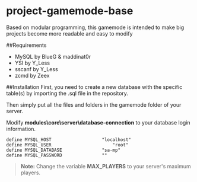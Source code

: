 # project-gamemode-base
Based on modular programming, this gamemode is intended to make big projects become more readable and easy to modify

##Requirements
* MySQL by BlueG & maddinat0r
* YSI by Y_Less
* sscanf by Y_Less
* zcmd by Zeex

##Installation
First, you need to create a new database with the specific table(s) by importing the .sql file in the repository.

Then simply put all the files and folders in the gamemode folder of your server.

Modify **modules\core\server\database-connection** to your database login information.
```pawn
define MYSQL_HOST					"localhost"
define MYSQL_USER          				"root"
define MYSQL_DATABASE				"sa-mp"
define MYSQL_PASSWORD				""
```


> **Note:** Change the variable **MAX_PLAYERS** to your server's maximum players.